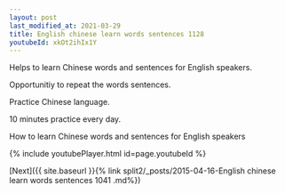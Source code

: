 ```yaml
---
layout: post
last_modified_at: 2021-03-29
title: English chinese learn words sentences 1128 
youtubeId: xkOt2ihIx1Y
---
```

 
 
Helps to learn Chinese words and sentences for English speakers.

Opportunitiy to repeat the words sentences. 

Practice Chinese language. 
 
10 minutes practice every day. 
 
How to learn Chinese words and sentences for English speakers 
 
{% include youtubePlayer.html id=page.youtubeId %}
 
 
[Next]({{ site.baseurl }}{% link  split2/_posts/2015-04-16-English chinese learn words sentences 1041 .md%})
 
